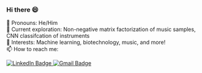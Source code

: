 ### Hi there 😄

👨 Pronouns: He/Him\
🌱 Current exploration: Non-negative matrix factorization of music samples, CNN classifcation of instruments\
🔭 Interests: Machine learning, biotechnology, music, and more!\
📫 How to reach me:
  
  
  <a href="https://www.linkedin.com/in/kevin-lu-4588-/">
    <img src="https://img.shields.io/badge/LinkedIn-blue?style=for-the-badge&logo=linkedin&logoColor=white" alt="LinkedIn Badge"/>
  </a>
  <a href="https://www.linkedin.com/in/kevin-lu-4588-/">
    <img src="https://img.shields.io/badge/gmail?style=for-the-badge&logo=linkedin&logoColor=white" alt="Gmail Badge"/>
  </a>
<!--
**kevinlu4588/kevinlu4588** is a ✨ _special_ ✨ repository because its `README.md` (this file) appears on your GitHub profile.

Here are some ideas to get you started:

- 🔭 I’m currently working on ...
- 🌱 I’m currently learning ...
- 👯 I’m looking to collaborate on ...
- 🤔 I’m looking for help with ...
- 💬 Ask me about ...
- 📫 How to reach me: ...
- 😄 Pronouns: ...
- ⚡ Fun fact: ...
-->
